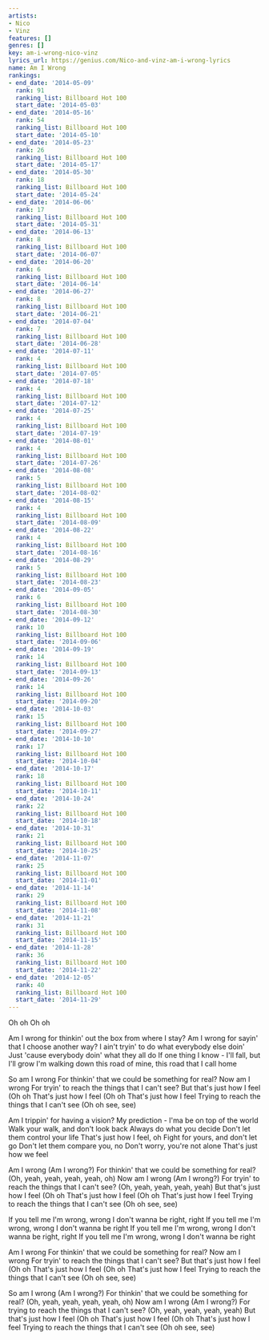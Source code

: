```yaml
---
artists:
- Nico
- Vinz
features: []
genres: []
key: am-i-wrong-nico-vinz
lyrics_url: https://genius.com/Nico-and-vinz-am-i-wrong-lyrics
name: Am I Wrong
rankings:
- end_date: '2014-05-09'
  rank: 91
  ranking_list: Billboard Hot 100
  start_date: '2014-05-03'
- end_date: '2014-05-16'
  rank: 54
  ranking_list: Billboard Hot 100
  start_date: '2014-05-10'
- end_date: '2014-05-23'
  rank: 26
  ranking_list: Billboard Hot 100
  start_date: '2014-05-17'
- end_date: '2014-05-30'
  rank: 18
  ranking_list: Billboard Hot 100
  start_date: '2014-05-24'
- end_date: '2014-06-06'
  rank: 17
  ranking_list: Billboard Hot 100
  start_date: '2014-05-31'
- end_date: '2014-06-13'
  rank: 8
  ranking_list: Billboard Hot 100
  start_date: '2014-06-07'
- end_date: '2014-06-20'
  rank: 6
  ranking_list: Billboard Hot 100
  start_date: '2014-06-14'
- end_date: '2014-06-27'
  rank: 8
  ranking_list: Billboard Hot 100
  start_date: '2014-06-21'
- end_date: '2014-07-04'
  rank: 7
  ranking_list: Billboard Hot 100
  start_date: '2014-06-28'
- end_date: '2014-07-11'
  rank: 4
  ranking_list: Billboard Hot 100
  start_date: '2014-07-05'
- end_date: '2014-07-18'
  rank: 4
  ranking_list: Billboard Hot 100
  start_date: '2014-07-12'
- end_date: '2014-07-25'
  rank: 4
  ranking_list: Billboard Hot 100
  start_date: '2014-07-19'
- end_date: '2014-08-01'
  rank: 4
  ranking_list: Billboard Hot 100
  start_date: '2014-07-26'
- end_date: '2014-08-08'
  rank: 5
  ranking_list: Billboard Hot 100
  start_date: '2014-08-02'
- end_date: '2014-08-15'
  rank: 4
  ranking_list: Billboard Hot 100
  start_date: '2014-08-09'
- end_date: '2014-08-22'
  rank: 4
  ranking_list: Billboard Hot 100
  start_date: '2014-08-16'
- end_date: '2014-08-29'
  rank: 5
  ranking_list: Billboard Hot 100
  start_date: '2014-08-23'
- end_date: '2014-09-05'
  rank: 6
  ranking_list: Billboard Hot 100
  start_date: '2014-08-30'
- end_date: '2014-09-12'
  rank: 10
  ranking_list: Billboard Hot 100
  start_date: '2014-09-06'
- end_date: '2014-09-19'
  rank: 14
  ranking_list: Billboard Hot 100
  start_date: '2014-09-13'
- end_date: '2014-09-26'
  rank: 14
  ranking_list: Billboard Hot 100
  start_date: '2014-09-20'
- end_date: '2014-10-03'
  rank: 15
  ranking_list: Billboard Hot 100
  start_date: '2014-09-27'
- end_date: '2014-10-10'
  rank: 17
  ranking_list: Billboard Hot 100
  start_date: '2014-10-04'
- end_date: '2014-10-17'
  rank: 18
  ranking_list: Billboard Hot 100
  start_date: '2014-10-11'
- end_date: '2014-10-24'
  rank: 22
  ranking_list: Billboard Hot 100
  start_date: '2014-10-18'
- end_date: '2014-10-31'
  rank: 21
  ranking_list: Billboard Hot 100
  start_date: '2014-10-25'
- end_date: '2014-11-07'
  rank: 25
  ranking_list: Billboard Hot 100
  start_date: '2014-11-01'
- end_date: '2014-11-14'
  rank: 29
  ranking_list: Billboard Hot 100
  start_date: '2014-11-08'
- end_date: '2014-11-21'
  rank: 31
  ranking_list: Billboard Hot 100
  start_date: '2014-11-15'
- end_date: '2014-11-28'
  rank: 36
  ranking_list: Billboard Hot 100
  start_date: '2014-11-22'
- end_date: '2014-12-05'
  rank: 40
  ranking_list: Billboard Hot 100
  start_date: '2014-11-29'
---
```

Oh oh
Oh oh


Am I wrong for thinkin' out the box from where I stay?
Am I wrong for sayin' that I choose another way?
I ain't tryin' to do what everybody else doin'
Just 'cause everybody doin' what they all do
If one thing I know - I'll fall, but I'll grow
I'm walking down this road of mine, this road that I call home


So am I wrong
For thinkin' that we could be something for real?
Now am I wrong
For tryin' to reach the things that I can't see?
But that's just how I feel (Oh oh
That's just how I feel (Oh oh
That's just how I feel
Trying to reach the things that I can't see (Oh oh see, see)


Am I trippin' for having a vision?
My prediction - I'ma be on top of the world
Walk your walk, and don't look back
Always do what you decide
Don't let them control your life
That's just how I feel, oh
Fight for yours, and don't let go
Don't let them compare you, no
Don't worry, you're not alone
That's just how we feel


Am I wrong (Am I wrong?)
For thinkin' that we could be something for real?
(Oh, yeah, yeah, yeah, yeah, oh)
Now am I wrong (Am I wrong?)
For tryin' to reach the things that I can't see?
(Oh, yeah, yeah, yeah, yeah)
But that's just how I feel (Oh oh
That's just how I feel (Oh oh
That's just how I feel
Trying to reach the things that I can't see (Oh oh see, see)


If you tell me I'm wrong, wrong
I don't wanna be right, right
If you tell me I'm wrong, wrong
I don't wanna be right
If you tell me I'm wrong, wrong
I don't wanna be right, right
If you tell me I'm wrong, wrong
I don't wanna be right


Am I wrong
For thinkin' that we could be something for real?
Now am I wrong
For tryin' to reach the things that I can't see?
But that's just how I feel (Oh oh
That's just how I feel (Oh oh
That's just how I feel
Trying to reach the things that I can't see (Oh oh see, see)

So am I wrong (Am I wrong?)
For thinkin' that we could be something for real?
(Oh, yeah, yeah, yeah, yeah, oh)
Now am I wrong (Am I wrong?)
For trying to reach the things that I can't see?
(Oh, yeah, yeah, yeah, yeah)
But that's just how I feel (Oh oh
That's just how I feel (Oh oh
That's just how I feel
Trying to reach the things that I can't see (Oh oh see, see)
